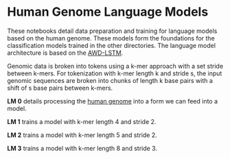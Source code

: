 # Human Genome Language Models

These notebooks detail data preparation and training for language models based on the human genome. These models form the foundations 
for the classification models trained in the other directories. The language model architecture is based on the [AWD-LSTM](https://github.com/salesforce/awd-lstm-lm). 

Genomic data is broken into tokens using a k-mer approach with a set stride between k-mers. For tokenization with k-mer length k and stride s, 
the input genomic sequences are broken into chunks of length k base pairs with a shift of s base pairs between k-mers.

__LM 0__ details processing the [human genome](https://www.ncbi.nlm.nih.gov/genome/51) into a form we can feed into a model.

__LM 1__ trains a model with k-mer length 4 and stride 2.

__LM 2__ trains a model with k-mer length 5 and stride 2.

__LM 3__ trains a model with k-mer length 8 and stride 3.

